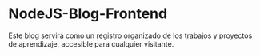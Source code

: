 # NodeJS-Blog-Frontend
Este blog servirá como un registro organizado de los trabajos y proyectos de aprendizaje, accesible para cualquier visitante.
